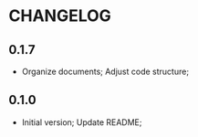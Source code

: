# CHANGELOG

## 0.1.7

- Organize documents; Adjust code structure;

## 0.1.0

- Initial version; Update README;
